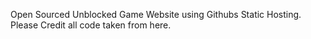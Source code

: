 Open Sourced Unblocked Game Website using Githubs Static Hosting.
Please Credit all code taken from here.
